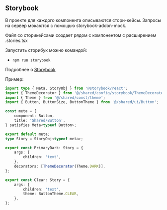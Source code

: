 ## Storybook

В проекте для каждого компонента описываются стори-кейсы.
Запросы на сервер мокаются с помощью storybook-addon-mock.

Файл со сторикейсами создает рядом с компонентом с расширением .stories.tsx

Запустить сторибук можно командой:

-   `npm run storybook`

Подробнее о [Storybook](/docs/storybook.md)

Пример:

```typescript jsx
import type { Meta, StoryObj } from '@storybook/react';
import { ThemeDecorator } from '@/shared/config/storybook/ThemeDecorator/ThemeDecorator';
import { Theme } from '@/shared/const/theme';
import { Button, ButtonSize, ButtonTheme } from '@/shared/ui/Button';

const meta = {
    component: Button,
    title: 'Shared/Button',
} satisfies Meta<typeof Button>;

export default meta;
type Story = StoryObj<typeof meta>;

export const PrimaryDark: Story = {
    args: {
        children: 'text',
    },
    decorators: [ThemeDecorator(Theme.DARK)],
};

export const Clear: Story = {
    args: {
        children: 'text',
        theme: ButtonTheme.CLEAR,
    },
};
```
